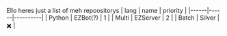 Ello heres just a list of meh repoositorys
| lang | name | priority |
|------|------|----------|
| Python | EZBot(?) | 1 |
| Multi | EZServer | 2 |
| Batch | Silver | ✖️ |

<!---
wellsilver/wellsilver is a ✨ special ✨ repository because its `README.md` (this file) appears on your GitHub profile.
You can click the Preview link to take a look at your changes.
--->
